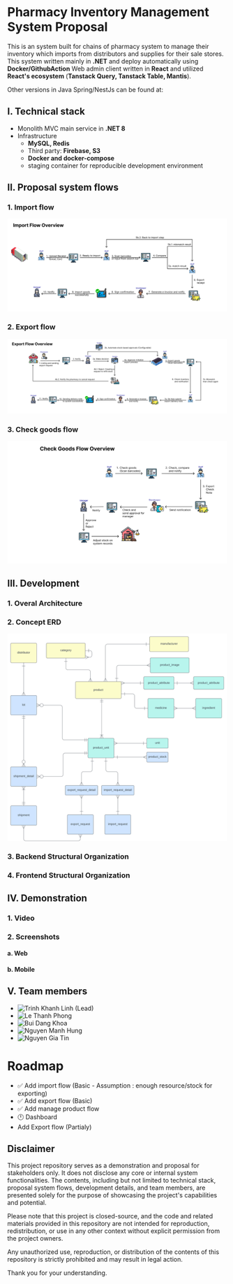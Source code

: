 # Pharmacy Inventory Management System Proposal
This is an system built for chains of pharmacy system to manage their inventory which imports from distributors and supplies for their sale stores.
This system written mainly in **.NET** and deploy automatically using **Docker/GithubAction**
Web admin client written in **React** and utilized **React's ecosystem** (**Tanstack Query, Tanstack Table, Mantis**).


Other versions in Java Spring/NestJs can be found at:

## I. Technical stack

- Monolith MVC main service in **.NET 8**
- Infrastructure
  - **MySQL, Redis**
  - Third party: **Firebase, S3**
  - **Docker and docker-compose**
  - staging container for reproducible development environment
## II. Proposal system flows
### 1. Import flow 

![import_flow](docs/import-flow.svg)
### 2. Export flow
![export_flow](docs/export-flow.svg)
### 3. Check goods flow
![check-good](docs/check-good.svg)
## III. Development

### 1. Overal Architecture
### 2. Concept ERD
![erd](docs/erd.svg)
### 3. Backend Structural Organization
### 4. Frontend Structural Organization

## IV. Demonstration
### 1. Video

### 2. Screenshots
#### a. Web
#### b. Mobile

## V. Team members
- ![Trinh Khanh Linh (Lead)](https://github.com/khanhlinh2601)
- ![Le Thanh Phong](https://github.com/xWyvernPx)
- ![Bui Dang Khoa](https://github.com/buidangkhoa05)
- ![Nguyen Manh Hung](https://github.com/jinergenkai)
- ![Nguyen Gia Tin](https://github.com/YatinCyber)
# Roadmap

- ✅ Add import flow (Basic - Assumption : enough resource/stock for exporting)
- ✅ Add export flow  (Basic)
- ✅ Add manage product flow
- 🕛 Dashboard
- Add Export flow (Partialy)
## Disclaimer
This project repository serves as a demonstration and proposal for stakeholders only. It does not disclose any core or internal system functionalities. The contents, including but not limited to technical stack, proposal system flows, development details, and team members, are presented solely for the purpose of showcasing the project's capabilities and potential.

Please note that this project is closed-source, and the code and related materials provided in this repository are not intended for reproduction, redistribution, or use in any other context without explicit permission from the project owners.

Any unauthorized use, reproduction, or distribution of the contents of this repository is strictly prohibited and may result in legal action.

Thank you for your understanding.


